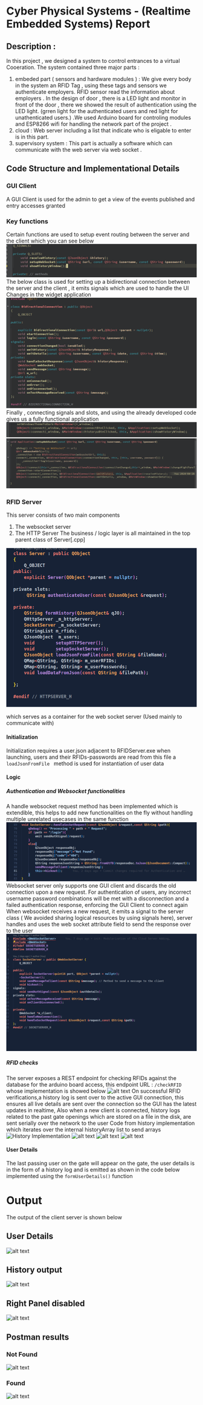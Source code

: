 # Cyber Physical Systems - (Realtime Embedded Systems) Report

## Description :

In this project , we designed a system to control entrances to a virtual Cooeration. The system contained three major parts :

1) embeded part ( sensors and hardware modules ) : We give every body in the system an RFID Tag , using these tags and sensors we authenticate employers. RFID sensor read the information about employers .
In the design of door , there is a LED light and monitor in front of the door , there we showed the result of authentication using the LED light. (grren light for the authenticated users and red light for unathenticated users.) .We used Arduino board for controling modules and ESP8266 wifi for handling the network part of the project .
3) cloud : Web server including a list that indicate who is eligable to enter is in this part. 
4) supervisory system : This part is actually a software which can communicate with the web server via web socket .


## Code Structure and Implementational Details

### GUI Client
A GUI Client is used for the admin to get a view of the events published and entry accesses granted
### Key functions 
Certain functions are used to setup event routing between the server and the client which you can see below
![alt text](images/application_functions.png)
The below class is used for setting up a bidirectional connection between the server and the client , it emits signals which are used to handle the UI Changes in the widget application
![alt text](images/bidirectional_connection.png) 
Finally , connecting signals and slots, and using the already developed code gives us a fully functional application
![alt text](images/1.png)
![alt text](images/2.png)
### RFID Server
This server consists of two main components
1. The websocket server
2. The HTTP Server 
The business / logic layer is all maintained in the top parent class of Server[.cpp]

![alt text](images/server_header.png)

which serves as a container for the web socket server (Used mainly to communicate with)
#### Initialization
Initialization requires a user.json adjacent to RFIDServer.exe when launching, users and their RFIDs-passwords are read from this file
a ```loadJsonFromFile ``` method is used for instantiation of user data

#### Logic 
##### Authentication and Websocket functionalities 
A handle websocket request method has been implemented which is extendible, this helps to add new functionalities on the fly without handling multiple unrelated usecases in the same function 
![alt text](images/image-1.png)
Websocket server only supports one GUI client and discards the old connection upon a new request.
For authentication of users, any incorrect username password combinations will be met with a disconnection and a failed authentication response, enforcing the GUI Client to connect again
When websocket receives a new request, it emits a signal to the server class ( We avoided sharing logical resources by using signals here), server handles and uses the web socket attribute field to send the response over to the user 
![alt text](images/image-2.png)
##### RFID checks 
The server exposes a REST endpoint for checking RFIDs against the database for the arduino board access, 
this endpoint URL : 
``` /checkRFID ```
whose implementation is showed below 
![alt text](images/image-3.png)
On successful RFID verifications,a history log is sent over to the active GUI connection, this ensures all live details are sent over the connection so the GUI has the latest updates in realtime, 
Also when a new client is connected, history logs related to the past gate openings which are stored on a file in the disk, are sent serially over the network to the user 
Code from history implementation which iterates over the internal historyArray list to send arrays
![History Implementation](images/image-5.png)
![alt text](images/image-6.png)
![alt text](images/image-7.png)
![alt text](images/image-8.png)
#### User Details 
The last passing user on the gate will appear on the gate, the user details is in the form of a history log and is emitted as shown in the code below 
implemented using the ```formUserDetails()``` function

# Output
The output of the client server is shown below
## User Details
![alt text](images/image-details.png)
## History output
![alt text](images/image-history.png)
## Right Panel disabled
![alt text](images/image-panel.png)
## Postman results
### Not Found 
![alt text](images/image-found.png)
### Found
![alt text](images/image-notfound.png)
